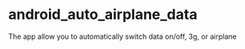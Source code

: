 android_auto_airplane_data
==========================

The app allow you to automatically switch data on/off, 3g, or airplane